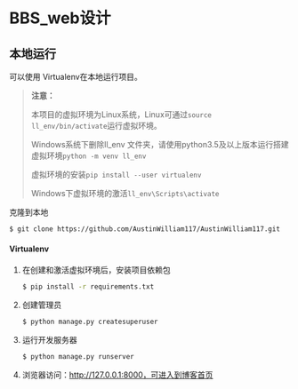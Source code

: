 # BBS_web设计



## 本地运行

可以使用 Virtualenv在本地运行项目。

> **注意：**
>
> 本项目的虚拟环境为Linux系统，Linux可通过`source ll_env/bin/activate`运行虚拟环境。
>
> Windows系统下删除ll_env 文件夹，请使用python3.5及以上版本运行搭建虚拟环境`python -m venv ll_env ` 
>
> 虚拟环境的安装`pip install --user virtualenv` 
>
> Windows下虚拟环境的激活`ll_env\Scripts\activate`

克隆到本地

~~~bash
$ git clone https://github.com/AustinWilliam117/AustinWilliam117.git
~~~

#### Virtualenv

1. 在创建和激活虚拟环境后，安装项目依赖包

   ~~~bash
   $ pip install -r requirements.txt
   ~~~

2. 创建管理员

   ~~~bash
   $ python manage.py createsuperuser
   ~~~

3. 运行开发服务器

   ~~~bash
   $ python manage.py runserver
   ~~~

   

4. 浏览器访问：http://127.0.0.1:8000，可进入到博客首页

